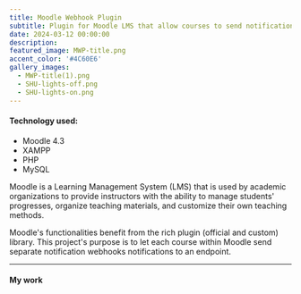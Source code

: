 ```yaml
---
title: Moodle Webhook Plugin
subtitle: Plugin for Moodle LMS that allow courses to send notification webhooks to custom endpoints
date: 2024-03-12 00:00:00
description: 
featured_image: MWP-title.png
accent_color: '#4C60E6'
gallery_images: 
  - MWP-title(1).png
  - SHU-lights-off.png
  - SHU-lights-on.png
---
```

#### Technology used:
* Moodle 4.3
* XAMPP
* PHP
* MySQL

Moodle is a Learning Management System (LMS) that is used by academic organizations to provide instructors with the ability to manage students' progresses, organize teaching materials, and customize their own teaching methods.

Moodle's functionalities benefit from the rich plugin (official and custom) library. This project's purpose is to let each course within Moodle send separate notification webhooks notifications to an endpoint.

---
#### My work

